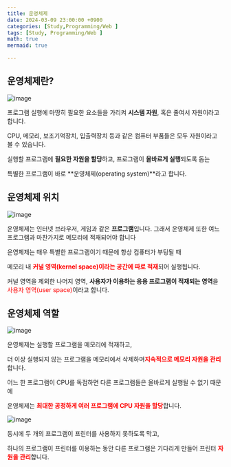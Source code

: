 ```yaml
---
title: 운영체제
date: 2024-03-09 23:00:00 +0900
categories: [Study,Programming/Web ]
tags: [Study, Programming/Web ]
math: true
mermaid: true

---
```


## **운영체제란?**

![image](https://github.com/ararp1006/Algorithm/assets/130068083/143b78b2-5436-4acd-a50a-01af677c72bd)

프로그램 실행에 마땅히 필요한 요소들을 가리켜 **시스템 자원**, 혹은 줄여서 자원이라고 합니다.

CPU, 메모리, 보조기억장치, 입출력장치 등과 같은 컴퓨터 부품들은 모두 자원이라고 볼 수 있습니다.

실행할 프로그램에 **필요한 자원을 할당**하고, 프로그램이 **올바르게 실행**되도록 돕는 

특별한 프로그램이 바로 **운영체제(operating system)**라고 합니다.



## **운영체제 위치**

![image](https://github.com/ararp1006/Algorithm/assets/130068083/ebc3d2c7-2c2f-47b5-91ae-42741672d93e)

운영체제는 인터넷 브라우저, 게임과 같은 **프로그램**입니다. 그래서 운영체제 또한 여느 프로그램과 마찬가지로 메모리에 적재되어야 합니다

운영체제는 매우 특별한 프로그램이기 때문에 항상 컴퓨터가 부팅될 때 

메모리 내 <span style="color:red">**커널 영역(kernel space)이라는 공간에 따로 적재**</span>되어 실행됩니다.

커널 영역을 제외한 나머지 영역, **사용자가 이용하는 응용 프로그램이 적재되는 영역**을 <span style="color:red">사용자 영역(user space)</span>이라고 합니다.



## **운영체제 역할**


![image](https://github.com/ararp1006/Algorithm/assets/130068083/04dab205-0637-419d-bf0e-bc63a3a2cc77)

운영체제는 실행할 프로그램을 메모리에 적재하고, 

더 이상 실행되지 않는 프로그램을 메모리에서 삭제하며<span style="color:red">**지속적으로 메모리 자원을 관리**</span>합니다.

어느 한 프로그램이 CPU를 독점하면 다른 프로그램들은 올바르게 실행될 수 없기 때문에 

운영체제는 <span style="color:red">**최대한 공정하게 여러 프로그램에 CPU 자원을 할당**</span>합니다.



![image](https://github.com/ararp1006/Algorithm/assets/130068083/8363eb68-c557-445d-bac9-98b8ac24d11e)

동시에 두 개의 프로그램이 프린터를 사용하지 못하도록 막고, 

하나의 프로그램이 프린터를 이용하는 동안 다른 프로그램은 기다리게 만들어 프린터 <span style="color:red">**자원을 관리**</span>합니다.

